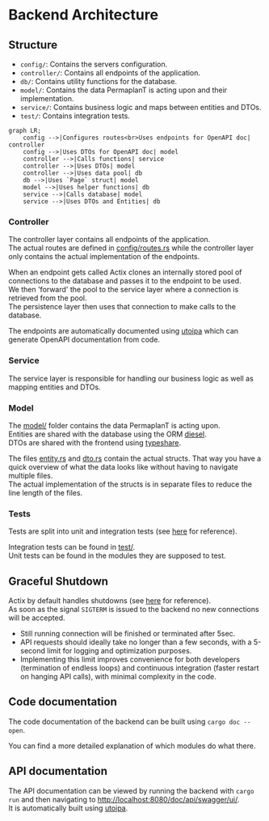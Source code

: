 # Backend Architecture

## Structure

- `config/`: Contains the servers configuration.
- `controller/`: Contains all endpoints of the application.
- `db/`: Contains utility functions for the database.
- `model/`: Contains the data PermaplanT is acting upon and their implementation.
- `service/`: Contains business logic and maps between entities and DTOs.
- `test/`: Contains integration tests.

```mermaid
graph LR;
    config -->|Configures routes<br>Uses endpoints for OpenAPI doc| controller
    config -->|Uses DTOs for OpenAPI doc| model
    controller -->|Calls functions| service
    controller -->|Uses DTOs| model
    controller -->|Uses data pool| db
    db -->|Uses `Page` struct| model
    model -->|Uses helper functions| db
    service -->|Calls database| model
    service -->|Uses DTOs and Entities| db
```

### Controller

The controller layer contains all endpoints of the application.  
The actual routes are defined in [config/routes.rs](/backend/src/config/routes.rs) while the controller layer only contains the actual implementation of the endpoints.

When an endpoint gets called Actix clones an internally stored pool of connections to the database and passes it to the endpoint to be used.  
We then 'forward' the pool to the service layer where a connection is retrieved from the pool.  
The persistence layer then uses that connection to make calls to the database.

The endpoints are automatically documented using [utoipa](https://github.com/juhaku/utoipa) which can generate OpenAPI documentation from code.

### Service

The service layer is responsible for handling our business logic as well as mapping entities and DTOs.

### Model

The [model/](/backend/src/model/) folder contains the data PermaplanT is acting upon.  
Entities are shared with the database using the ORM [diesel](https://github.com/diesel-rs/diesel).  
DTOs are shared with the frontend using [typeshare](https://github.com/1Password/typeshare).

The files [entity.rs](/backend/src/model/entity.rs) and [dto.rs](/backend/src/model/dto.rs) contain the actual structs.
That way you have a quick overview of what the data looks like without having to navigate multiple files.  
The actual implementation of the structs is in separate files to reduce the line length of the files.

### Tests

Tests are split into unit and integration tests (see [here](/doc/tests/) for reference).

Integration tests can be found in [test/](/backend/src/test/).  
Unit tests can be found in the modules they are supposed to test.

## Graceful Shutdown

Actix by default handles shutdowns (see [here](https://actix.rs/docs/server/#graceful-shutdown) for reference).  
As soon as the signal `SIGTERM` is issued to the backend no new connections will be accepted.

- Still running connection will be finished or terminated after 5sec.
- API requests should ideally take no longer than a few seconds, with a 5-second limit for logging and optimization purposes.
- Implementing this limit improves convenience for both developers (termination of endless loops) and continuous integration (faster restart on hanging API calls), with minimal complexity in the code.

## Code documentation

The code documentation of the backend can be built using `cargo doc --open`.

You can find a more detailed explanation of which modules do what there.

## API documentation

The API documentation can be viewed by running the backend with `cargo run` and then navigating to <http://localhost:8080/doc/api/swagger/ui/>.  
It is automatically built using [utoipa](https://github.com/juhaku/utoipa).
